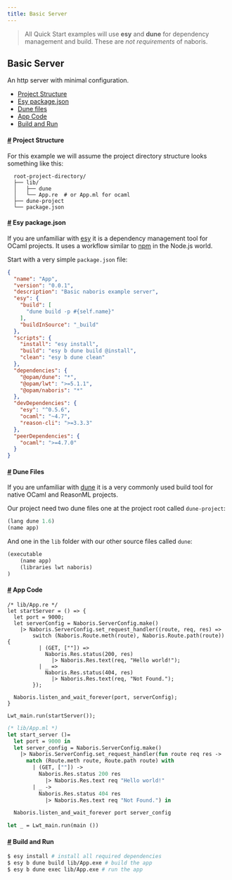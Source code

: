 ```yaml
---
title: Basic Server
---
```


> All Quick Start examples will use **esy** and **dune** for dependency management and build. These are _not requirements_ of naboris.

## Basic Server
An http server with minimal configuration.

- [Project Structure](#project-structure)
- [Esy package.json](#esy-package-json)
- [Dune files](#dune-files)
- [App Code](#app-code)
- [Build and Run](#build-and-run)

#### <a name="project-structure" href="#project-structure">#</a> Project Structure
For this example we will assume the project directory structure looks something like this:

```
  root-project-directory/
  ├── lib/
  │   ├── dune
  │   └── App.re  # or App.ml for ocaml
  ├── dune-project
  └── package.json
```

#### <a name="esy-package-json" href="#esy-package-json">#</a> Esy package.json
If you are unfamiliar with [esy](https://esy.sh) it is a
dependency management tool for OCaml projects. It uses a workflow
similar to [npm](https://npmjs.com) in the Node.js world.

Start with a very simple `package.json` file:
```json
{
  "name": "App",
  "version": "0.0.1",
  "description": "Basic naboris example server",
  "esy": {
    "build": [
      "dune build -p #{self.name}"
    ],
    "buildInSource": "_build"
  },
  "scripts": {
    "install": "esy install",
    "build": "esy b dune build @install",
    "clean": "esy b dune clean"
  },
  "dependencies": {
    "@opam/dune": "*",
    "@opam/lwt": ">=5.1.1",
    "@opam/naboris": "*"
  },
  "devDependencies": {
    "esy": "^0.5.6",
    "ocaml": "~4.7",
    "reason-cli": ">=3.3.3"
  },
  "peerDependencies": {
    "ocaml": ">=4.7.0"
  }
}
```

#### <a name="dune-files" href="#dune-files">#</a> Dune Files
If you are unfamiliar with [dune](https://dune.build/) it is a very commonly
used build tool for native OCaml and ReasonML projects.

Our project need two dune files one at the project root called `dune-project`:
```lisp
(lang dune 1.6)
(name app)
```

And one in the `lib` folder with our other source files called `dune`:
```lisp
(executable
	(name app)
	(libraries lwt naboris)
)
```

#### <a name="app-code" href="#app-code">#</a> App Code

```reason
/* lib/App.re */
let startServer = () => {
  let port = 9000;
  let serverConfig = Naboris.ServerConfig.make()
    |> Naboris.ServerConfig.set_request_handler((route, req, res) =>
        switch (Naboris.Route.meth(route), Naboris.Route.path(route)) {
          | (GET, [""]) =>
            Naboris.Res.status(200, res)
              |> Naboris.Res.text(req, "Hello world!");
          | _ =>
            Naboris.Res.status(404, res)
              |> Naboris.Res.text(req, "Not Found.");
        });

  Naboris.listen_and_wait_forever(port, serverConfig);
}

Lwt_main.run(startServer());
```
```ocaml
(* lib/App.ml *)
let start_server ()=
  let port = 9000 in
  let server_config = Naboris.ServerConfig.make()
    |> Naboris.ServerConfig.set_request_handler(fun route req res ->
      match (Route.meth route, Route.path route) with
        | (GET, [""]) ->
          Naboris.Res.status 200 res
            |> Naboris.Res.text req "Hello world!"
        | _ ->
          Naboris.Res.status 404 res
            |> Naboris.Res.text req "Not Found.") in

  Naboris.listen_and_wait_forever port server_config

let _ = Lwt_main.run(main ())
```

#### <a name="build-and-run" href="#build-and-run">#</a> Build and Run

```bash
$ esy install # install all required dependencies
$ esy b dune build lib/App.exe # build the app
$ esy b dune exec lib/App.exe # run the app
```
